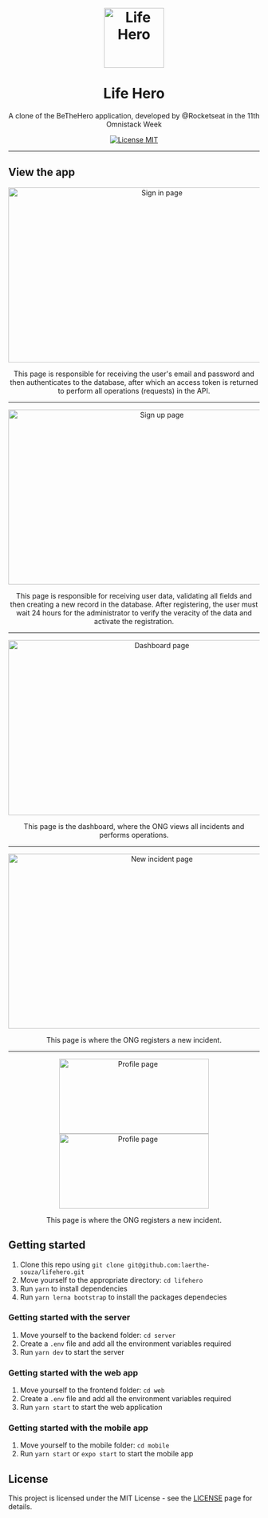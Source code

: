 <h1 align="center">
<br>
  <img src='https://svgshare.com/i/TML.svg' title='Life Hero' width="120" />
<br>
<br>
Life Hero
</h1>

<p align="center">A clone of the BeTheHero application, developed by @Rocketseat in the 11th Omnistack Week</p>

<p align="center">
  <a href="https://opensource.org/licenses/MIT">
    <img src="https://img.shields.io/badge/License-MIT-blue.svg" alt="License MIT">
  </a>
</p>

<hr />

## View the app

<div align="center">
  <img src="https://i.ibb.co/fGqKYh1/sign-in.png" alt="Sign in page" width="600" height="350" />

  <p>
    This page is responsible for receiving the user's email and password and then authenticates to the database, after which an access token is returned to perform all operations (requests) in the API.
  </p>
</div>

<hr />

<div align="center">
  <img src="https://i.ibb.co/XxFXZJT/sign-up.png" alt="Sign up page" width="600" height="350" />

  <p>  
    This page is responsible for receiving user data, validating all fields and then creating a new record in the database. After registering, the user must wait 24 hours for the administrator to verify the veracity of the data and activate the registration.
  </p>
</div>

<hr />

<div align="center">
  <img src="https://i.ibb.co/xzsc8g8/dashboard.png" alt="Dashboard page" width="600" height="350" />

  <p>  
    This page is the dashboard, where the ONG views all incidents and performs operations.
  </p>
</div>

<hr />

<div align="center">
  <img src="https://i.ibb.co/F5hpqMJ/new-incident.png" alt="New incident page" width="600" height="350" />

  <p>    
  This page is where the ONG registers a new incident.
  </p>
</div>

<hr />

<div align="center">
  <img src="https://i.ibb.co/SyR2Zvd/profile-part01.png" alt="Profile page" width="300" height="150" />
  <img src="https://i.ibb.co/wRDHTfr/profile-part02.png" alt="Profile page" width="300" height="150" />

  <p>    
  This page is where the ONG registers a new incident.
  </p>
</div>

## Getting started

1. Clone this repo using `git clone git@github.com:laerthe-souza/lifehero.git`
2. Move yourself to the appropriate directory: `cd lifehero`<br />
3. Run `yarn` to install dependencies<br />
4. Run `yarn lerna bootstrap` to install the packages dependecies

### Getting started with the server

1. Move yourself to the backend folder: `cd server`
2. Create a `.env` file and add all the environment variables required
3. Run `yarn dev` to start the server

### Getting started with the web app

1. Move yourself to the frontend folder: `cd web`
2. Create a `.env` file and add all the environment variables required
2. Run `yarn start` to start the web application

### Getting started with the mobile app

1. Move yourself to the mobile folder: `cd mobile`
2. Run `yarn start` or `expo start` to start the mobile app

## License

This project is licensed under the MIT License - see the [LICENSE](https://opensource.org/licenses/MIT) page for details.

